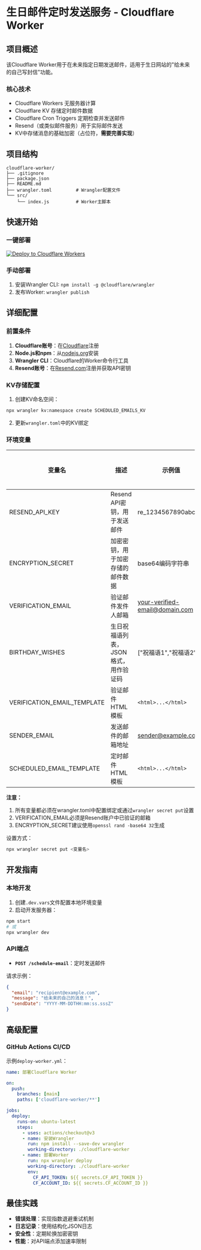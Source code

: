 # 生日邮件定时发送服务 - Cloudflare Worker

## 项目概述
该Cloudflare Worker用于在未来指定日期发送邮件，适用于生日网站的"给未来的自己写封信"功能。

### 核心技术
- Cloudflare Workers 无服务器计算
- Cloudflare KV 存储定时邮件数据
- Cloudflare Cron Triggers 定期检查并发送邮件
- Resend（或类似邮件服务）用于实际邮件发送
- KV中存储消息的基础加密（占位符，**需要完善实现**）

## 项目结构
```
cloudflare-worker/
├── .gitignore
├── package.json
├── README.md
├── wrangler.toml         # Wrangler配置文件
└── src/
    └── index.js          # Worker主脚本
```

## 快速开始

### 一键部署
[![Deploy to Cloudflare Workers](https://deploy.workers.cloudflare.com/button)](https://deploy.workers.cloudflare.com/?url=https://github.com/cfengli007/happy-pxt/tree/main/cloudflare-worker)

### 手动部署
1. 安装Wrangler CLI: `npm install -g @cloudflare/wrangler`
2. 发布Worker: `wrangler publish`

## 详细配置

### 前置条件
1. **Cloudflare账号**：在[Cloudflare](https://cloudflare.com)注册
2. **Node.js和npm**：从[nodejs.org](https://nodejs.org/)安装
3. **Wrangler CLI**：Cloudflare的Worker命令行工具
4. **Resend账号**：在[Resend.com](https://resend.com)注册并获取API密钥

### KV存储配置
1. 创建KV命名空间：
```bash
npx wrangler kv:namespace create SCHEDULED_EMAILS_KV
```
2. 更新`wrangler.toml`中的KV绑定

### 环境变量
| 变量名 | 描述 | 示例值 | 是否必需 |
|--------|------|--------|---------|
| RESEND_API_KEY | Resend API密钥，用于发送邮件 | re_1234567890abcdef | 是 |
| ENCRYPTION_SECRET | 加密密钥，用于加密存储的邮件数据 | base64编码字符串 | 是 |
| VERIFICATION_EMAIL | 验证邮件发件人邮箱 | your-verified-email@domain.com | 是 |
| BIRTHDAY_WISHES | 生日祝福语列表，JSON格式，用作验证码 | ["祝福语1","祝福语2"] | 是 |
| VERIFICATION_EMAIL_TEMPLATE | 验证邮件HTML模板 | `<html>...</html>` | 是 |
| SENDER_EMAIL | 发送邮件的邮箱地址 | sender@example.com | 是 |
| SCHEDULED_EMAIL_TEMPLATE | 定时邮件HTML模板 | `<html>...</html>` | 是 |

**注意：**
1. 所有变量都必须在wrangler.toml中配置绑定或通过`wrangler secret put`设置
2. VERIFICATION_EMAIL必须是Resend账户中已验证的邮箱
3. ENCRYPTION_SECRET建议使用`openssl rand -base64 32`生成

设置方式：
```bash
npx wrangler secret put <变量名>
```

## 开发指南

### 本地开发
1. 创建`.dev.vars`文件配置本地环境变量
2. 启动开发服务器：
```bash
npm start
# 或
npx wrangler dev
```

### API端点
- **`POST /schedule-email`**：定时发送邮件

请求示例：
```json
{
  "email": "recipient@example.com",
  "message": "给未来的自己的消息！",
  "sendDate": "YYYY-MM-DDTHH:mm:ss.sssZ"
}
```

## 高级配置

### GitHub Actions CI/CD
示例`deploy-worker.yml`：
```yaml
name: 部署Cloudflare Worker

on:
  push:
    branches: [main]
    paths: ['cloudflare-worker/**']

jobs:
  deploy:
    runs-on: ubuntu-latest
    steps:
      - uses: actions/checkout@v3
      - name: 安装Wrangler
        run: npm install --save-dev wrangler
        working-directory: ./cloudflare-worker
      - name: 部署Worker
        run: npx wrangler deploy
        working-directory: ./cloudflare-worker
        env:
          CF_API_TOKEN: ${{ secrets.CF_API_TOKEN }}
          CF_ACCOUNT_ID: ${{ secrets.CF_ACCOUNT_ID }}
```

## 最佳实践
- **错误处理**：实现指数退避重试机制
- **日志记录**：使用结构化JSON日志
- **安全性**：定期轮换加密密钥
- **性能**：对API端点添加速率限制